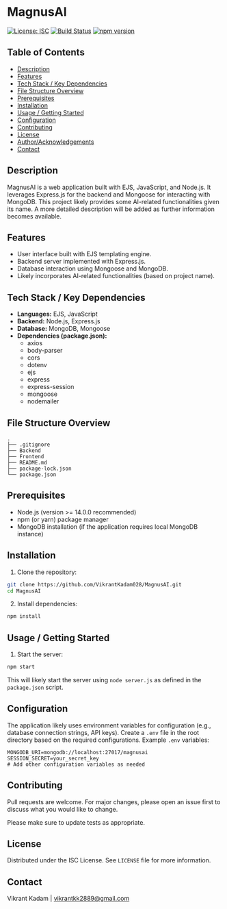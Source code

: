 # MagnusAI

[![License: ISC](https://img.shields.io/badge/License-ISC-blue.svg)](https://opensource.org/licenses/ISC)
[![Build Status](https://img.shields.io/github/actions/workflow/status/VikrantKadam028/MagnusAI/main.yml?branch=main)]()
[![npm version](https://img.shields.io/npm/v/magnusai)](https://www.npmjs.com/package/magnusai)

## Table of Contents

- [Description](#description)
- [Features](#features)
- [Tech Stack / Key Dependencies](#tech-stack--key-dependencies)
- [File Structure Overview](#file-structure-overview)
- [Prerequisites](#prerequisites)
- [Installation](#installation)
- [Usage / Getting Started](#usage--getting-started)
- [Configuration](#configuration)
- [Contributing](#contributing)
- [License](#license)
- [Author/Acknowledgements](#authoracknowledgements)
- [Contact](#contact)

## Description

MagnusAI is a web application built with EJS, JavaScript, and Node.js. It leverages Express.js for the backend and Mongoose for interacting with MongoDB.  This project likely provides some AI-related functionalities given its name.  A more detailed description will be added as further information becomes available.

## Features

- User interface built with EJS templating engine.
- Backend server implemented with Express.js.
- Database interaction using Mongoose and MongoDB.
- Likely incorporates AI-related functionalities (based on project name).
<!-- TODO: Add more detailed feature list based on actual functionality -->

## Tech Stack / Key Dependencies

- **Languages:** EJS, JavaScript
- **Backend:** Node.js, Express.js
- **Database:** MongoDB, Mongoose
- **Dependencies (package.json):**
  - axios
  - body-parser
  - cors
  - dotenv
  - ejs
  - express
  - express-session
  - mongoose
  - nodemailer

## File Structure Overview

```
.
├── .gitignore
├── Backend
├── Frontend
├── README.md
├── package-lock.json
└── package.json
```

## Prerequisites

- Node.js (version >= 14.0.0 recommended)
- npm (or yarn) package manager
- MongoDB installation (if the application requires local MongoDB instance)

## Installation

1.  Clone the repository:
   ```bash
   git clone https://github.com/VikrantKadam028/MagnusAI.git
   cd MagnusAI
   ```
2.  Install dependencies:
   ```bash
   npm install
   ```

## Usage / Getting Started

1.  Start the server:
   ```bash
   npm start
   ```

   This will likely start the server using `node server.js` as defined in the `package.json` script.

<!-- TODO: Add instructions on accessing the frontend after starting the server -->

## Configuration

The application likely uses environment variables for configuration (e.g., database connection strings, API keys). Create a `.env` file in the root directory based on the required configurations. Example `.env` variables:

```
MONGODB_URI=mongodb://localhost:27017/magnusai
SESSION_SECRET=your_secret_key
# Add other configuration variables as needed
```

## Contributing

Pull requests are welcome. For major changes, please open an issue first to discuss what you would like to change.

Please make sure to update tests as appropriate.

## License

Distributed under the ISC License. See `LICENSE` file for more information.

## Contact
Vikrant Kadam | vikrantkk2889@gmail.com
